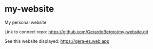 # my-website
My personal website

Link to connect repo:
https://github.com/GerardoBetgro/my-website.git

See this website displayed:
https://gera-es.web.app
